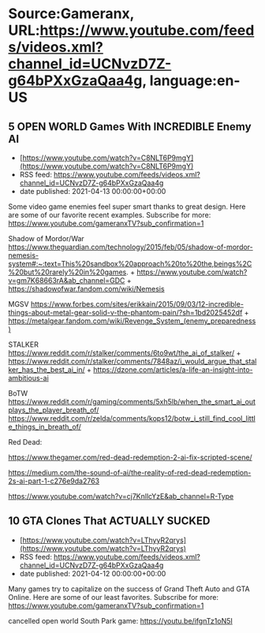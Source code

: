 # Source:Gameranx, URL:https://www.youtube.com/feeds/videos.xml?channel_id=UCNvzD7Z-g64bPXxGzaQaa4g, language:en-US

## 5 OPEN WORLD Games With INCREDIBLE Enemy AI
 - [https://www.youtube.com/watch?v=C8NLT6P9mgY](https://www.youtube.com/watch?v=C8NLT6P9mgY)
 - RSS feed: https://www.youtube.com/feeds/videos.xml?channel_id=UCNvzD7Z-g64bPXxGzaQaa4g
 - date published: 2021-04-13 00:00:00+00:00

Some video game enemies feel super smart thanks to great design. Here are some of our favorite recent examples.
Subscribe for more: https://www.youtube.com/gameranxTV?sub_confirmation=1

Shadow of Mordor/War
https://www.theguardian.com/technology/2015/feb/05/shadow-of-mordor-nemesis-system#:~:text=This%20sandbox%20approach%20to%20the,beings%2C%20but%20rarely%20in%20games.
+
https://www.youtube.com/watch?v=gm7K68663rA&ab_channel=GDC
+
https://shadowofwar.fandom.com/wiki/Nemesis


MGSV
https://www.forbes.com/sites/erikkain/2015/09/03/12-incredible-things-about-metal-gear-solid-v-the-phantom-pain/?sh=1bd2025452df
+
https://metalgear.fandom.com/wiki/Revenge_System_(enemy_preparedness)


STALKER
https://www.reddit.com/r/stalker/comments/6to9wt/the_ai_of_stalker/
+
https://www.reddit.com/r/stalker/comments/7848az/i_would_argue_that_stalker_has_the_best_ai_in/
+
https://dzone.com/articles/a-life-an-insight-into-ambitious-ai



BoTW
https://www.reddit.com/r/gaming/comments/5xh5lb/when_the_smart_ai_outplays_the_player_breath_of/
https://www.reddit.com/r/zelda/comments/kops12/botw_i_still_find_cool_little_things_in_breath_of/



Red Dead:

https://www.thegamer.com/red-dead-redemption-2-ai-fix-scripted-scene/

https://medium.com/the-sound-of-ai/the-reality-of-red-dead-redemption-2s-ai-part-1-c276e9da2763

https://www.youtube.com/watch?v=cj7KnllcYzE&ab_channel=R-Type

## 10 GTA Clones That ACTUALLY SUCKED
 - [https://www.youtube.com/watch?v=LThyyR2qrys](https://www.youtube.com/watch?v=LThyyR2qrys)
 - RSS feed: https://www.youtube.com/feeds/videos.xml?channel_id=UCNvzD7Z-g64bPXxGzaQaa4g
 - date published: 2021-04-12 00:00:00+00:00

Many games try to capitalize on the success of Grand Theft Auto and GTA Online. Here are some of our least favorites.
Subscribe for more: https://www.youtube.com/gameranxTV?sub_confirmation=1

cancelled open world South Park game: https://youtu.be/ifgnTz1oN5I

